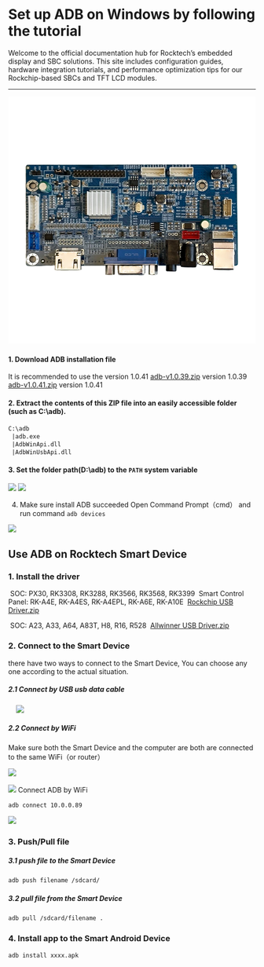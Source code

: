# Set up ADB on Windows by following the tutorial

Welcome to the official documentation hub for Rocktech’s embedded display and SBC solutions. This site includes configuration guides, hardware integration tutorials, and performance optimization tips for our Rockchip-based SBCs and TFT LCD modules.

---

![RK070CU01 Diagram](../images/AD-1.webp)

#### 1. Download ADB installation file
It is recommended to use the version 1.0.41
[adb-v1.0.39.zip](./download/adb-v1.0.39.zip) version 1.0.39
[adb-v1.0.41.zip](./download/adb-v1.0.41.zip) version 1.0.41

#### 2. Extract the contents of this ZIP file into an easily accessible folder (such as C:\adb).
```
C:\adb
 |adb.exe
 |AdbWinApi.dll
 |AdbWinUsbApi.dll
```
#### 3. Set the folder path(D:\adb) to the `PATH` system variable


![](/media/202308/2023-08-30_151940_3214020.44115000558404527.png)
![](/media/202308/2023-08-30_151815_0390640.02988313158176603.png)

4. Make sure install ADB succeeded
Open Command Prompt（cmd） and run command `adb devices`

![](/media/202308/2023-08-30_152802_9306390.23540734979466404.png)

## Use ADB on Rocktech Smart Device
### 1. Install the driver

&nbsp;SOC: PX30, RK3308, RK3288, RK3566, RK3568, RK3399
&nbsp;Smart Control Panel: RK-A4E, RK-A4ES, RK-A4EPL, RK-A6E, RK-A10E
&nbsp;[Rockchip USB Driver.zip](/media/attachment/2023/08/Rockchip_USB_Driver.zip)

&nbsp;SOC: A23, A33, A64, A83T, H8, R16, R528
&nbsp;[Allwinner USB Driver.zip](/media/attachment/2023/08/Allwinner_USB_Driver.zip)

### 2. Connect to the Smart Device 
there have two ways to connect to the Smart Device, You can choose any one according to the actual situation.
##### 2.1 Connect by USB usb data cable
	
&nbsp; &nbsp; ![](/media/202308/2023-08-30_155209_3850890.2329156398027219.png)
	
##### 2.2 Connect by WiFi
Make sure both the Smart Device and the computer are both are connected to the same WiFi（or router）

![](/media/202308/2023-08-30_163139_9836050.45092418198247275.png)

![](/media/202308/2023-08-30_163309_5508940.6642492226795811.png)
Connect ADB by WiFi
```bash
adb connect 10.0.0.89
```

![](/media/202308/2023-08-30_164736_0200210.2697552630903599.png)

### 3. Push/Pull file
##### 3.1 push file to the Smart Device
```bash
adb push filename /sdcard/
```

##### 3.2 pull file from the Smart Device
```bash
adb pull /sdcard/filename .
```
### 4. Install app to the Smart Android Device
```bash
adb install xxxx.apk
```
